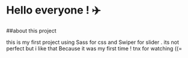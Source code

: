 # Hello everyone ! ✈️

##about this project

this is my first project using Sass for css and Swiper for slider .
its not perfect but i like that Because it was my first time ! 
tnx for watching ((= 
